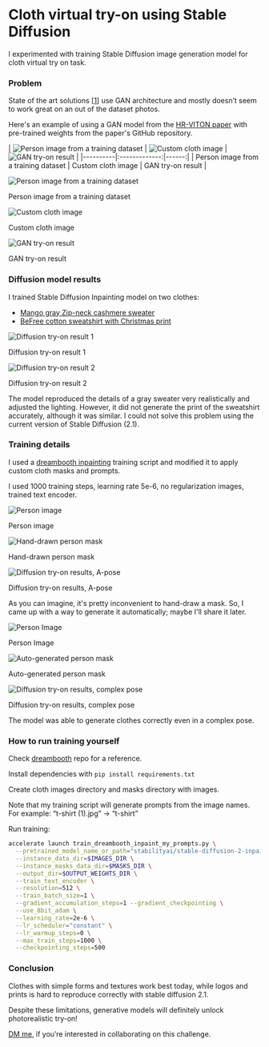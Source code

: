 # Cloth virtual try-on using Stable Diffusion

I experimented with training Stable Diffusion image generation model for cloth virtual try on task.

### Problem

State of the art solutions [[1](https://paperswithcode.com/task/virtual-try-on)] use GAN architecture and mostly doesn’t seem to work great on an out of the dataset photos.

Here's an example of using a GAN model from the [HR-VITON paper](https://paperswithcode.com/paper/high-resolution-virtual-try-on-with) with pre-trained weights from the paper's GitHub repository.

| ![Person image from a training dataset](readme_imgs/IMAGE_2023-02-17_125128.jpg) | 
![Custom cloth image](readme_imgs/IMAGE_2023-02-17_125150.jpg) | ![GAN try-on result](readme_imgs/IMAGE_2023-02-17_125153.jpg) |
|----------|:-------------:|------:|
| Person image from a training dataset |  Custom cloth image | GAN try-on result |


![Person image from a training dataset](readme_imgs/IMAGE_2023-02-17_125128.jpg)

Person image from a training dataset

![Custom cloth image](readme_imgs/IMAGE_2023-02-17_125150.jpg)

Custom cloth image

![GAN try-on result](readme_imgs/IMAGE_2023-02-17_125153.jpg)

GAN try-on result

### Diffusion model results

I trained Stable Diffusion Inpainting model on two clothes:

- [Mango gray Zip-neck cashmere sweater](https://shop.mango.com/gb/men/cardigans-and-sweaters-sweaters/zip-neck-cashmere-sweater_47000550.html?c=95)
- [BeFree cotton sweatshirt with Christmas print](https://befree.ru/zhenskaya/product/2249207952$D/121)

![Diffusion try-on result 1](readme_imgs/showcase_1_(1).jpg)

Diffusion try-on result 1

![Diffusion try-on result 2](readme_imgs/showcase_2.jpg)

Diffusion try-on result 2

The model reproduced the details of a gray sweater very realistically and adjusted the lighting. However, it did not generate the print of the sweatshirt accurately, although it was similar. I could not solve this problem using the current version of Stable Diffusion (2.1).

### Training details

I used a [dreambooth inpainting](https://github.com/huggingface/diffusers/tree/main/examples/research_projects/dreambooth_inpaint) training script and modified it to apply custom cloth masks and prompts. 

I used 1000 training steps, learning rate 5e-6, no regularization images, trained text encoder. 

![Person image](readme_imgs/1_1024_(3).jpg)

Person image

![Hand-drawn person mask](readme_imgs/1_1024_mask_(1).jpg)

Hand-drawn person mask

![Diffusion try-on results, A-pose](readme_imgs/v12_50_inf_steps_pose1-min_(1).png)

Diffusion try-on results, A-pose

As you can imagine, it's pretty inconvenient to hand-draw a mask. So, I came up with a way to generate it automatically; maybe I'll share it later.

![Person Image](readme_imgs/IMAGE_2023-02-17_131011.jpg)

Person Image

![Auto-generated person mask](readme_imgs/2_1024_auto_mask_(2).jpg)

Auto-generated person mask

![Diffusion try-on results, complex pose](readme_imgs/2_hand_drawn_mask_1.jpg)

Diffusion try-on results, complex pose

The model was able to generate clothes correctly even in a complex pose. 

### **How to run training yourself**

Check [dreambooth](https://github.com/huggingface/diffusers/tree/main/examples/research_projects/dreambooth_inpaint) repo for a reference. 

Install dependencies with `pip install requirements.txt`

Create cloth images directory and masks directory with images.  

Note that my training script will generate prompts from the image names. 
For example: “t-shirt (1).jpg” → “t-shirt”

Run training:

```bash
accelerate launch train_dreambooth_inpaint_my_prompts.py \
  --pretrained_model_name_or_path="stabilityai/stable-diffusion-2-inpainting"  \
  --instance_data_dir=$IMAGES_DIR \
  --instance_masks_data_dir=$MASKS_DIR \
  --output_dir=$OUTPUT_WEIGHTS_DIR \
  --train_text_encoder \
  --resolution=512 \
  --train_batch_size=1 \
  --gradient_accumulation_steps=1 --gradient_checkpointing \
  --use_8bit_adam \
  --learning_rate=2e-6 \
  --lr_scheduler="constant" \
  --lr_warmup_steps=0 \
  --max_train_steps=1000 \
  --checkpointing_steps=500
```

### Conclusion

Clothes with simple forms and textures work best today, while logos and prints is hard to reproduce correctly with stable diffusion 2.1.

Despite these limitations, generative models will definitely unlock photorealistic try-on! 

[DM me](https://twitter.com/LiderAlexandr), if you’re interested in collaborating on this challenge.
